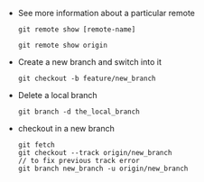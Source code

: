 - See more information about a particular remote
    ```git
    git remote show [remote-name]
    ```
    ```git
    git remote show origin
    ```

- Create a new branch and switch into it
    ```git
    git checkout -b feature/new_branch
    ```

- Delete a local branch
    ```git
    git branch -d the_local_branch
    ```

- checkout in a new branch
    ```git
    git fetch
    git checkout --track origin/new_branch
    // to fix previous track error
    git branch new_branch -u origin/new_branch
    
    ```